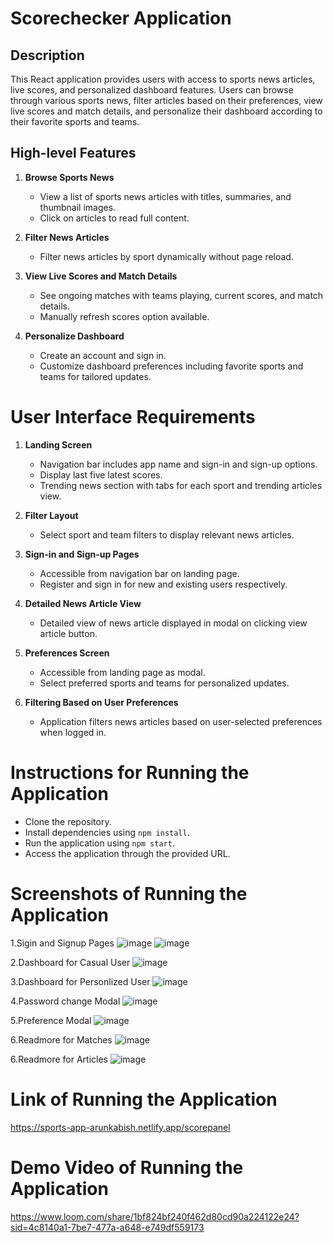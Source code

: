# Scorechecker Application

## Description
This React application provides users with access to sports news articles, live scores, and personalized dashboard features. Users can browse through various sports news, filter articles based on their preferences, view live scores and match details, and personalize their dashboard according to their favorite sports and teams.

## High-level Features
1. **Browse Sports News**
   - View a list of sports news articles with titles, summaries, and thumbnail images.
   - Click on articles to read full content.
   
2. **Filter News Articles**
   - Filter news articles by sport dynamically without page reload.
   
3. **View Live Scores and Match Details**
   - See ongoing matches with teams playing, current scores, and match details.
   - Manually refresh scores option available.
   
4. **Personalize Dashboard**
   - Create an account and sign in.
   - Customize dashboard preferences including favorite sports and teams for tailored updates.

# User Interface Requirements
1. **Landing Screen**
   - Navigation bar includes app name and sign-in and sign-up options.
   - Display last five latest scores.
   - Trending news section with tabs for each sport and trending articles view.

2. **Filter Layout**
   - Select sport and team filters to display relevant news articles.
   
3. **Sign-in and Sign-up Pages**
   - Accessible from navigation bar on landing page.
   - Register and sign in for new and existing users respectively.
   
4. **Detailed News Article View**
   - Detailed view of news article displayed in modal on clicking view article button.
   
5. **Preferences Screen**
   - Accessible from landing page as modal.
   - Select preferred sports and teams for personalized updates.
   
6. **Filtering Based on User Preferences**
   - Application filters news articles based on user-selected preferences when logged in.

# Instructions for Running the Application
- Clone the repository.
- Install dependencies using `npm install`.
- Run the application using `npm start`.
- Access the application through the provided URL.

# Screenshots of Running the Application

1.Sigin and Signup Pages
![image](https://github.com/arunkabish1/Sports-Application/assets/141009715/06a3f251-664d-4133-ae5b-d170b56a93d7)
![image](https://github.com/arunkabish1/Sports-Application/assets/141009715/6bc763ab-652e-4b2d-860d-bea6c06e98d8)

2.Dashboard for Casual User
![image](https://github.com/arunkabish1/Sports-Application/assets/141009715/b9703c6b-63db-46a6-9343-e12cd2c850bd)

3.Dashboard for Personlized User
![image](https://github.com/arunkabish1/Sports-Application/assets/141009715/7a92ad6c-b5f6-4f50-b2a3-7bdb79fd0970)

4.Password change Modal
![image](https://github.com/arunkabish1/Sports-Application/assets/141009715/f2e16416-9cdf-429e-b1b9-bec43cb34707)

5.Preference Modal
![image](https://github.com/arunkabish1/Sports-Application/assets/141009715/1ea76276-b017-4a2d-aeb1-121f2642a9f6)

6.Readmore for Matches
![image](https://github.com/arunkabish1/Sports-Application/assets/141009715/ead2a4e8-48ee-4b23-aa16-378cf9811d95)

6.Readmore for Articles
![image](https://github.com/arunkabish1/Sports-Application/assets/141009715/2c4c7869-cb88-4282-876d-ca81bd217d26)

# Link of Running the Application
https://sports-app-arunkabish.netlify.app/scorepanel

# Demo Video of Running the Application
https://www.loom.com/share/1bf824bf240f462d80cd90a224122e24?sid=4c8140a1-7be7-477a-a648-e749df559173
